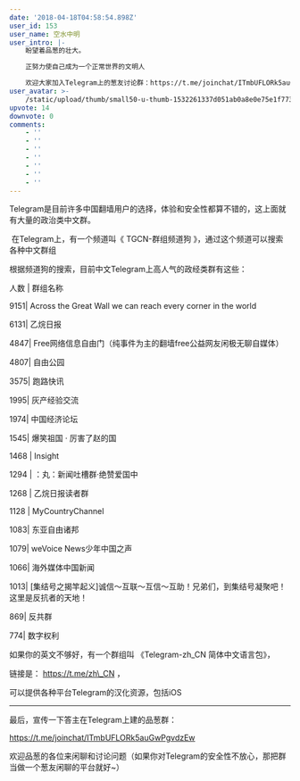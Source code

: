 ```yaml
---
date: '2018-04-18T04:58:54.898Z'
user_id: 153
user_name: 空水中明
user_intro: |-
    盼望着品葱的壮大。

    正努力使自己成为一个正常世界的文明人

    欢迎大家加入Telegram上的葱友讨论群：https://t.me/joinchat/ITmbUFLORk5auGwPgvdzEw
user_avatar: >-
    /static/upload/thumb/small50-u-thumb-1532261337d051ab0a8e0e75e1f7739ef9ae51a160b.png
upvote: 14
downvote: 0
comments:
    - ''
    - ''
    - ''
    - ''
    - ''
    - ''
    - ''
---
```


Telegram是目前许多中国翻墙用户的选择，体验和安全性都算不错的，这上面就有大量的政治类中文群。

 在Telegram上，有一个频道叫《 TGCN-群组频道狗 》，通过这个频道可以搜索各种中文群组

根据频道狗的搜索，目前中文Telegram上高人气的政经类群有这些：

人数 | 群组名称

9151| Across the Great Wall we can reach every corner in the world

6131| 乙烷日报

4847| Free网络信息自由门（纯事件为主的翻墙free公益网友闲极无聊自媒体）

4807| 自由公园

3575| 跑路快讯

1995| 灰产经验交流

1974| 中国经济论坛

1545| 爆笑祖国 · 厉害了赵的国

1468 | Insight

1294 | ：丸：新闻吐槽群·绝赞爱国中

1268 | 乙烷日报读者群

1128 | MyCountryChannel

1083| 东亚自由诸邦

1079| weVoice News少年中国之声

1066| 海外媒体中国新闻

1013| \[集结号之揭竿起义\]诚信～互联～互信～互助！兄弟们，到集结号凝聚吧！这里是反抗者的天地！

869| 反共群

774| 数字权利

  

如果你的英文不够好，有一个群组叫 《Telegram-zh\_CN 简体中文语言包》，

链接是： https://t.me/zh\_CN ，

可以提供各种平台Telegram的汉化资源，包括iOS

---

最后，宣传一下答主在Telegram上建的品葱群：

https://t.me/joinchat/ITmbUFLORk5auGwPgvdzEw  

欢迎品葱的各位来闲聊和讨论问题（如果你对Telegram的安全性不放心，那把群当做一个葱友闲聊的平台就好~）
